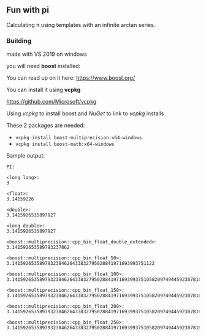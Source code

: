 ## Fun with pi

Calculating &pi; using templates with an infinite arctan series.

### Building

made with VS 2019 on windows 

you will need **boost** installed:

You can read up on it here:
https://www.boost.org/

You can install it using **vcpkg**

https://github.com/Microsoft/vcpkg

Using *vcpkg* to install boost and *NuGet* to link to *vcpkg* installs

These 2 packages are needed:
* `vcpkg install boost-multiprecision:x64-windows`
* `vcpkg install boost-math:x64-windows`

Sample output: 
```
PI:

<long long>:
3

<float>:
3.14159226

<double>:
3.1415926535897927

<long double>:
3.1415926535897927

<boost::multiprecision::cpp_bin_float_double_extended>:
3.141592653589793237862

<boost::multiprecision::cpp_bin_float_50>:
3.1415926535897932384626433832795028841971693993751122

<boost::multiprecision::cpp_bin_float_100>:
3.141592653589793238462643383279502884197169399375105820974944592307816406286208998628034825342117067722

<boost::multiprecision::cpp_bin_float_150>:
3.14159265358979323846264338327950288419716939937510582097494459230781640628620899862803482534211706798214808651328230664709384460955058223172535940813075

<boost::multiprecision::cpp_bin_float_200>:
3.1415926535897932384626433832795028841971693993751058209749445923078164062862089986280348253421170679821480865132823066470938446095505822317253594081284811174502841027019385211055596446229489549303819532

<boost::multiprecision::cpp_bin_float_250>:
3.141592653589793238462643383279502884197169399375105820974944592307816406286208998628034825342117067982148086513282306647093844609550582231725359408128481117450284102701938521105559644622948954930381964428810975665933446128475648233786783165271201908547
```